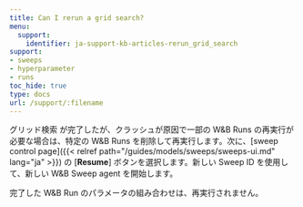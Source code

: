 ```yaml
---
title: Can I rerun a grid search?
menu:
  support:
    identifier: ja-support-kb-articles-rerun_grid_search
support:
- sweeps
- hyperparameter
- runs
toc_hide: true
type: docs
url: /support/:filename
---
```


グリッド検索 が完了したが、クラッシュが原因で一部の W&B Runs の再実行が必要な場合は、特定の W&B Runs を削除して再実行します。次に、[sweep control page]({{< relref path="/guides/models/sweeps/sweeps-ui.md" lang="ja" >}}) の [**Resume**] ボタンを選択します。新しい Sweep ID を使用して、新しい W&B Sweep agent を開始します。

完了した W&B Run のパラメータの組み合わせは、再実行されません。

